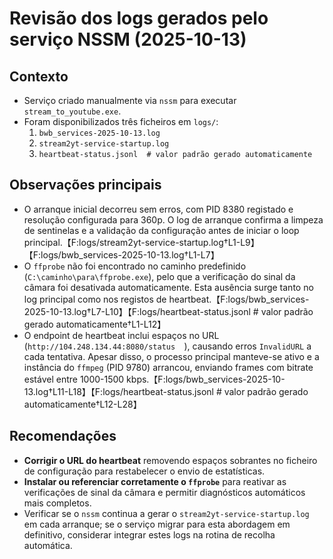 # Revisão dos logs gerados pelo serviço NSSM (2025-10-13)

## Contexto
- Serviço criado manualmente via `nssm` para executar `stream_to_youtube.exe`.
- Foram disponibilizados três ficheiros em `logs/`:
  1. `bwb_services-2025-10-13.log`
  2. `stream2yt-service-startup.log`
  3. `heartbeat-status.jsonl  # valor padrão gerado automaticamente`

## Observações principais
- O arranque inicial decorreu sem erros, com PID 8380 registado e resolução configurada para 360p. O log de arranque confirma a limpeza de sentinelas e a validação da configuração antes de iniciar o loop principal.【F:logs/stream2yt-service-startup.log†L1-L9】【F:logs/bwb_services-2025-10-13.log†L1-L7】
- O `ffprobe` não foi encontrado no caminho predefinido (`C:\caminho\para\ffprobe.exe`), pelo que a verificação do sinal da câmara foi desativada automaticamente. Esta ausência surge tanto no log principal como nos registos de heartbeat.【F:logs/bwb_services-2025-10-13.log†L7-L10】【F:logs/heartbeat-status.jsonl  # valor padrão gerado automaticamente†L1-L12】
- O endpoint de heartbeat inclui espaços no URL (`http://104.248.134.44:8080/status  `), causando erros `InvalidURL` a cada tentativa. Apesar disso, o processo principal manteve-se ativo e a instância do `ffmpeg` (PID 9780) arrancou, enviando frames com bitrate estável entre 1000-1500 kbps.【F:logs/bwb_services-2025-10-13.log†L11-L18】【F:logs/heartbeat-status.jsonl  # valor padrão gerado automaticamente†L12-L28】

## Recomendações
- **Corrigir o URL do heartbeat** removendo espaços sobrantes no ficheiro de configuração para restabelecer o envio de estatísticas.
- **Instalar ou referenciar corretamente o `ffprobe`** para reativar as verificações de sinal da câmara e permitir diagnósticos automáticos mais completos.
- Verificar se o `nssm` continua a gerar o `stream2yt-service-startup.log` em cada arranque; se o serviço migrar para esta abordagem em definitivo, considerar integrar estes logs na rotina de recolha automática.
